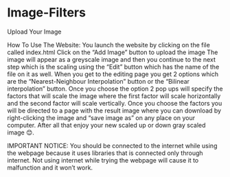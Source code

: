 # Image-Filters
Upload Your Image

How To Use The Website:
You launch the website by clicking on the file called index.html
Click on the “Add Image” button to upload the image
The image will appear as a greyscale image and then you continue to the next step which is the scaling using the “Edit” button which has the name of the file on it as well.
When you get to the editing page you get 2 options which are the “Nearest-Neighbour Interpolation” button or the “Bilinear interpolation” button.
Once you choose the option 2 pop ups will specify the factors that will scale the image where the first factor will scale horizontally and the second factor will scale vertically.
Once you choose the factors you will be directed to a page with the result image where you can download by right-clicking the image and “save image as” on any place on your computer.
After all that enjoy your new scaled up or down gray scaled image 😊. 

IMPORTANT NOTICE:
You should be connected to the internet while using the webpage because it uses libraries that is connected only through internet. Not using internet while trying the webpage will cause it to malfunction and it won’t work.
